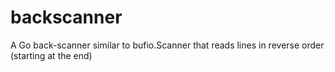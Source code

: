 # backscanner
A Go back-scanner similar to bufio.Scanner that reads lines in reverse order (starting at the end)
